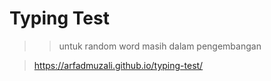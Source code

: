 # Typing Test

> > untuk random word masih dalam pengembangan

> https://arfadmuzali.github.io/typing-test/
